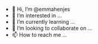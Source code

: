 - 👋 Hi, I’m @emmahenjes
- 👀 I’m interested in ...
- 🌱 I’m currently learning ...
- 💞️ I’m looking to collaborate on ...
- 📫 How to reach me ...

<!---
emmahenjes/emmahenjes is a ✨ special ✨ repository because its `README.md` (this file) appears on your GitHub profile.
You can click the Preview link to take a look at your changes.
--->
